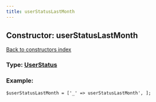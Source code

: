 ```yaml
---
title: userStatusLastMonth
---
```

## Constructor: userStatusLastMonth  
[Back to constructors index](index.md)






### Type: [UserStatus](../types/UserStatus.md)


### Example:

```
$userStatusLastMonth = ['_' => userStatusLastMonth', ];
```